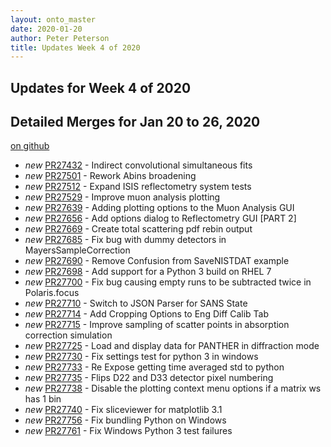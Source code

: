 ```yaml
---
layout: onto_master
date: 2020-01-20
author: Peter Peterson
title: Updates Week 4 of 2020
---
```

Updates for Week 4 of 2020
--------------------------

Detailed Merges for Jan 20 to 26, 2020
--------------------------------------
[on github](https://github.com/mantidproject/mantid/pulls?q=is%3Apr+merged%3A2020-01-21..2020-01-26)

* *new* [PR27432](https://github.com/mantidproject/mantid/pull/27432) - Indirect convolutional simultaneous fits
* *new* [PR27501](https://github.com/mantidproject/mantid/pull/27501) - Rework Abins broadening
* *new* [PR27512](https://github.com/mantidproject/mantid/pull/27512) - Expand ISIS reflectometry system tests
* *new* [PR27529](https://github.com/mantidproject/mantid/pull/27529) - Improve muon analysis plotting
* *new* [PR27639](https://github.com/mantidproject/mantid/pull/27639) - Adding plotting options to the Muon Analysis GUI
* *new* [PR27656](https://github.com/mantidproject/mantid/pull/27656) - Add options dialog to Reflectometry GUI [PART 2]
* *new* [PR27669](https://github.com/mantidproject/mantid/pull/27669) - Create total scattering pdf rebin output
* *new* [PR27685](https://github.com/mantidproject/mantid/pull/27685) - Fix bug with dummy detectors in MayersSampleCorrection
* *new* [PR27690](https://github.com/mantidproject/mantid/pull/27690) - Remove Confusion from SaveNISTDAT example
* *new* [PR27698](https://github.com/mantidproject/mantid/pull/27698) - Add support for a Python 3 build on RHEL 7
* *new* [PR27700](https://github.com/mantidproject/mantid/pull/27700) - Fix bug causing empty runs to be subtracted twice in Polaris.focus
* *new* [PR27710](https://github.com/mantidproject/mantid/pull/27710) - Switch to JSON Parser for SANS State
* *new* [PR27714](https://github.com/mantidproject/mantid/pull/27714) - Add Cropping Options to Eng Diff Calib Tab
* *new* [PR27715](https://github.com/mantidproject/mantid/pull/27715) - Improve sampling of scatter points in absorption correction simulation
* *new* [PR27725](https://github.com/mantidproject/mantid/pull/27725) - Load and display data for PANTHER in diffraction mode
* *new* [PR27730](https://github.com/mantidproject/mantid/pull/27730) - Fix settings test for python 3 in windows
* *new* [PR27733](https://github.com/mantidproject/mantid/pull/27733) - Re Expose getting time averaged std to python
* *new* [PR27735](https://github.com/mantidproject/mantid/pull/27735) - Flips D22 and D33 detector pixel numbering
* *new* [PR27738](https://github.com/mantidproject/mantid/pull/27738) - Disable the plotting context menu options if a matrix ws has 1 bin
* *new* [PR27740](https://github.com/mantidproject/mantid/pull/27740) - Fix sliceviewer for matplotlib 3.1
* *new* [PR27756](https://github.com/mantidproject/mantid/pull/27756) - Fix bundling Python on Windows
* *new* [PR27761](https://github.com/mantidproject/mantid/pull/27761) - Fix Windows Python 3 test failures
